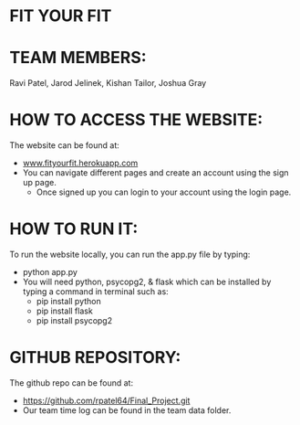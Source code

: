 # FIT YOUR FIT

# TEAM MEMBERS:
Ravi Patel, Jarod Jelinek, Kishan Tailor, Joshua Gray

# HOW TO ACCESS THE WEBSITE:
The website can be found at:
  * www.fityourfit.herokuapp.com
  * You can navigate different pages and create an account using the sign up page.
    - Once signed up you can login to your account using the login page.

# HOW TO RUN IT:
To run the website locally, you can run the app.py file by typing:
  * python app.py
  * You will need python, psycopg2, & flask which can be installed by typing a command in terminal such as:
    - pip install python
    - pip install flask
    - pip install psycopg2
    
# GITHUB REPOSITORY:
The github repo can be found at:
  * https://github.com/rpatel64/Final_Project.git
  * Our team time log can be found in the team data folder.
